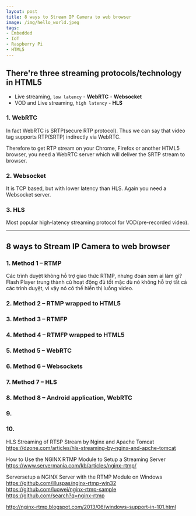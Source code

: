 ```yaml
---
layout: post
title: 8 ways to Stream IP Camera to web browser
image: /img/hello_world.jpeg
tags:
- Embedded
- IoT
- Raspberry Pi
- HTML5
---
```

## There're three streaming protocols/technology in HTML5
- Live streaming, `low latency` - **WebRTC** - **Websocket**
- VOD and Live streaming, `high latency` - **HLS**

### 1. WebRTC
In fact WebRTC is SRTP(secure RTP protocol). Thus we can say that video tag supports RTP(SRTP) indirectly via WebRTC.

Therefore to get RTP stream on your Chrome, Firefox or another HTML5 browser, you need a WebRTC server which will deliver the SRTP stream to browser.

### 2. Websocket
It is TCP based, but with lower latency than HLS. Again you need a Websocket server.


### 3. HLS
Most popular high-latency streaming protocol for VOD(pre-recorded video).


-----
## 8 ways to Stream IP Camera to web browser
### 1. Method 1 – RTMP
Các trình duyệt không hỗ trợ giao thức RTMP, nhưng đoán xem ai làm gì? Flash Player trung thành cũ hoạt động đủ tốt mặc dù nó không hỗ trợ tất cả các trình duyệt, vì vậy nó có thể hiển thị luồng video.

### 2. Method 2 – RTMP wrapped to HTML5
### 3. Method 3 – RTMFP
### 4. Method 4 – RTMFP wrapped to HTML5
### 5. Method 5 – WebRTC
### 6. Method 6 – Websockets
### 7. Method 7 – HLS
### 8. Method 8 – Android application, WebRTC
### 9. 
### 10. 


HLS Streaming of RTSP Stream by Nginx and Apache Tomcat  
https://dzone.com/articles/hls-streaming-by-nginx-and-apche-tomcat  

How to Use the NGINX RTMP Module to Setup a Streaming Server  
https://www.servermania.com/kb/articles/nginx-rtmp/  

Serversetup a NGINX Server with the RTMP Module on Windows  
https://github.com/illuspas/nginx-rtmp-win32  
https://github.com/luowei/nginx-rtmp-sample  
https://github.com/search?q=nginx-rtmp  

http://nginx-rtmp.blogspot.com/2013/06/windows-support-in-101.html